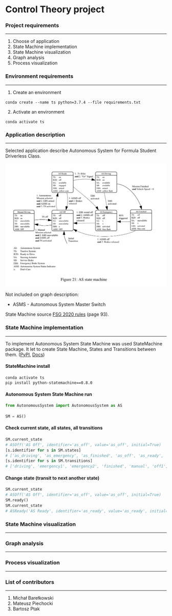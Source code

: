 
# Control Theory project

### Project requirements
------------------------
1. Choose of application
2. State Machine implementation
3. State Machine visualization
4. Graph analysis
5. Process visualization

### Environment requirements
----------------------------
1. Create an environment
```console
conda create --name ts python=3.7.4 --file requirements.txt
```
2. Activate an environment 
```console
conda activate ts
```

### Application description
---------------------------
Selected application describe Autonomous System for Formula Student Driverless Class.

![Autonomous System State Machine](img/AS_state_machine.jpg)

Not included on graph description:
- ASMS - Autonomous System Master Switch

State Machine source [FSG 2020 rules](https://www.formulastudent.de/fileadmin/user_upload/all/2020/rules/FS-Rules_2020_V1.0.pdf) (page 93).

### State Machine implementation
--------------------------------
To implement Autonomous System State Machine was used StateMachine package. It let to create State Machine, States and Transitions between them. ([PyPI](https://pypi.org/project/python-statemachine/), [Docs](https://python-3-patterns-idioms-test.readthedocs.io/en/latest/StateMachine.html))

#### StateMachine install
```console
conda activate ts
pip install python-statemachine==0.8.0
```
#### Autonomous System State Machine run
```python
from AutonomousSystem import AutonomousSystem as AS

SM = AS()
```
#### Check current state, all states, all transitions
```python
SM.current_state
# ASOff('AS Off', identifier='as_off', value='as_off', initial=True)
[s.identifier for s in SM.states]
# ['as_driving', 'as_emergency', 'as_finished', 'as_off', 'as_ready', 'manual_driving']
[s.identifier for s in SM.transitions]
# ['driving', 'emergency1', 'emergency2', 'finished', 'manual', 'off1', 'off2', 'off3', 'off4', 'ready']
```
#### Change state (transit to next another state)
```python
SM.current_state
# ASOff('AS Off', identifier='as_off', value='as_off', initial=True)
SM.ready()
SM.current_state
# ASReady('AS Ready', identifier='as_ready', value='as_ready', initial=False)
```

### State Machine visualization
-------------------------------

### Graph analysis
------------------

### Process visualization
-------------------------

### List of contributors
------------------------
1. Michał Barełkowski
2. Mateusz Piechocki
3. Bartosz Ptak


